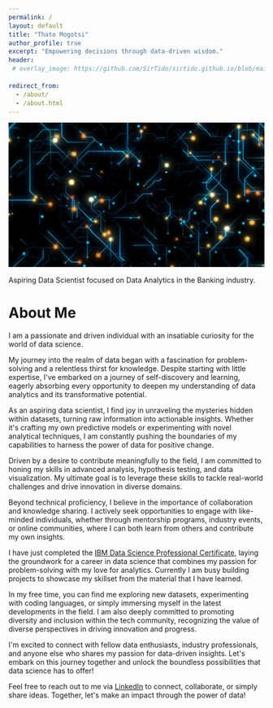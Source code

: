 ```yaml
---
permalink: /
layout: default
title: "Thato Mogotsi"
author_profile: true
excerpt: "Empowering decisions through data-driven wisdom."
header:
 # overlay_image: https://github.com/SirTido/sirtido.github.io/blob/main/images/Computer-Internet-by-Matthew-Butler.gif

redirect_from: 
  - /about/
  - /about.html
---
```

<p> <img src="images/Computer-Internet-by-Matthew-Butler.gif"> </p>

Aspiring Data Scientist focused on Data Analytics in the Banking industry. 

About Me
======

I am a passionate and driven individual with an insatiable curiosity for the world of data science.

My journey into the realm of data began with a fascination for problem-solving and a relentless thirst for knowledge. Despite starting with little expertise, I've embarked on a journey of self-discovery and learning, eagerly absorbing every opportunity to deepen my understanding of data analytics and its transformative potential.

As an aspiring data scientist, I find joy in unraveling the mysteries hidden within datasets, turning raw information into actionable insights. Whether it's crafting my own predictive models or experimenting with novel analytical techniques, I am constantly pushing the boundaries of my capabilities to harness the power of data for positive change.

Driven by a desire to contribute meaningfully to the field, I am committed to honing my skills in advanced analysis, hypothesis testing, and data visualization. My ultimate goal is to leverage these skills to tackle real-world challenges and drive innovation in diverse domains.

Beyond technical proficiency, I believe in the importance of collaboration and knowledge sharing. I actively seek opportunities to engage with like-minded individuals, whether through mentorship programs, industry events, or online communities, where I can both learn from others and contribute my own insights.

I have just completed the [IBM Data Science Professional Certificate](https://www.coursera.org/professional-certificates/ibm-data-science), laying the groundwork for a career in data science that combines my passion for problem-solving with my love for analytics. Currently I am busy building projects to showcase my skillset from the material that I have learned.

In my free time, you can find me exploring new datasets, experimenting with coding languages, or simply immersing myself in the latest developments in the field. I am also deeply committed to promoting diversity and inclusion within the tech community, recognizing the value of diverse perspectives in driving innovation and progress.

I'm excited to connect with fellow data enthusiasts, industry professionals, and anyone else who shares my passion for data-driven insights. Let's embark on this journey together and unlock the boundless possibilities that data science has to offer!

Feel free to reach out to me via [LinkedIn](https://www.linkedin.com/in/sirtido) to connect, collaborate, or simply share ideas. Together, let's make an impact through the power of data!

